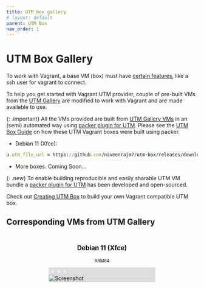 ```yaml
---
title: UTM box gallery
# layout: default
parent: UTM Box
nav_order: 1
---
```


# UTM Box Gallery

To work with Vagrant, a base VM (box) must have 
[certain features](https://developer.hashicorp.com/vagrant/docs/boxes/base), like a ssh user for vagrant to connect.

To help you get started with Vagrant UTM provider, couple of pre-built VMs from the [UTM Gallery](https://mac.getutm.app/gallery/) are modified to work with Vagrant and are made available to use.

{: .important}
All the VMs provided are built from [UTM Gallery VMs](https://mac.getutm.app/gallery/) in an (semi) automated way using [packer plugin for UTM][packer plugin for UTM]. Please see the [UTM Box Guide][UTM Box Guide] on how these UTM Vagrant boxes were built using packer.

* Debian 11 (Xfce):   
```ruby
u.utm_file_url = https://github.com/naveenrajm7/utm-box/releases/download/debian-11/debian_vagrant_utm.zip 
```

* More boxes. Coming Soon...
<!-- * ArchLinux ARM -->


{: .new}
To enable building reproducible and easily sharable UTM VM bundle a [packer plugin for UTM][packer plugin for UTM] has been developed and open-sourced. 



Check out [Creating UTM Box](/creating_utm_box.md) to build your own Vagrant compatible UTM box.

## Corresponding VMs from UTM Gallery

<div class="content">
  <section class="gallery">
      <!-- <div class="gallery-item">
          <a href="{{ vm.url }}">
              <h3>ArchLinux ARM</h3>
              <h4><i class="fas fa-microchip"></i> ARM64 </h4>
              <img src="{{ site.baseurl }}/assets/images/screens/archlinux-logo.png" alt="Screenshot" class="screenshot" />
          </a>
      </div> -->
      <div class="gallery-item">
        <a href="">
            <h3>Debian 11 (Xfce)</h3>
            <h4><i class="fas fa-microchip"></i> ARM64 </h4>
            <img src="{{ site.baseurl }}/assets/images/screens/debian-11-xfce-arm64.png" alt="Screenshot" class="screenshot" />
        </a>
      </div>
  </section>
</div>

<style>
.gallery {
  display: flex;
  flex-flow: row wrap;
  justify-content: center;
  align-items: center;
}

.gallery .gallery-item {
  padding: 5px;
  width: 20em;
}

.gallery-item a {
  text-decoration: none;
  color: black;
}

.gallery h3, .gallery h4 {
  text-align: center;
  overflow: hidden;
  text-overflow: ellipsis;
  white-space: nowrap;
}

.gallery h3 {
  font-size: 1.2em;
}

.gallery h4 {
  margin: 10px 0 10px 0;
  font-size: 0.8em;
  font-weight: normal;
}

.gallery .image {
  width: 20em;
}

.gallery .screenshot {
  max-width: 100%;
  height: auto;
  display: block;
  box-shadow: 0 1px 0 #ccc, 0 1px 0 1px #eee;
  border-radius: 2px;
  margin-left: auto;
  margin-right: auto;
  background: #DDD url('data:image/svg+xml,%3Csvg%20xmlns%3D%22http%3A%2F%2Fwww.w3.org%2F2000%2Fsvg%22%20width%3D%2244%22%20height%3D%2212%22%20viewBox%3D%220%200%2044%2012%22%3E%3Ccircle%20cx%3D%226%22%20cy%3D%226%22%20r%3D%224%22%20fill%3D%22%23eee%22%20%2F%3E%3Ccircle%20cx%3D%2222%22%20cy%3D%226%22%20r%3D%224%22%20fill%3D%22%23eee%22%20%2F%3E%3Ccircle%20cx%3D%2238%22%20cy%3D%226%22%20r%3D%224%22%20fill%3D%22%23eee%22%20%2F%3E%3C%2Fsvg%3E') 4px 4px no-repeat;
  padding: 20px 0 0 0;
  position: relative;
}

.gallery .placeholder {
  padding-top: 75%;
}

.gallery li {
  padding: 5px 0 5px 0;
}

.gallery .button {
  padding-bottom: 5px;
  margin: 20px 0 20px 0;
  font-size: 1.5em;
}
</style>

[packer plugin for UTM]: https://github.com/naveenrajm7/packer-plugin-utm
[UTM Box Guide]: https://github.com/naveenrajm7/utm-box/blob/main/HowToBuild/DebianUTM.md